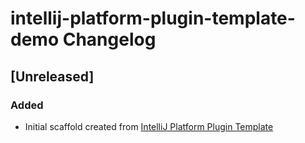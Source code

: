 <!-- Keep a Changelog guide -> https://keepachangelog.com -->

# intellij-platform-plugin-template-demo Changelog

## [Unreleased]
### Added
- Initial scaffold created from [IntelliJ Platform Plugin Template](https://github.com/JetBrains/intellij-platform-plugin-template)
